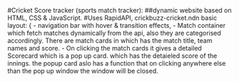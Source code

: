 #Cricket Score tracker (sports match tracker):
   ##dynamic website based on HTML, CSS & JavaScript.
   #Uses RapidAPI, crickbuzz-cricket.ndn
      basic layout: {
        - navigation bar with hover & transition effects,
        - Match container which fetch matches  dynamically from  the api, also they are categorised accordingly. There are match cards in which has the match title, team names and score.
        - On clicking the match cards it gives a detailed Scorecard which is a pop up card. which has the detaieled score of the innings. the popup card aslo has a function that on clicking anywhere else than the pop up window the window will be closed.
